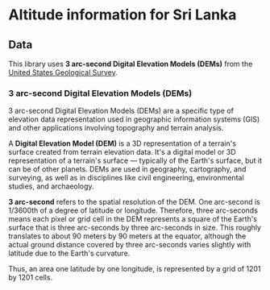 # Altitude information for Sri Lanka

## Data

This library uses **3 arc-second Digital Elevation Models (DEMs)** from the [United States Geological Survey](https://www.usgs.gov/programs/national-geospatial-program/topographic-maps).

### 3 arc-second Digital Elevation Models (DEMs)

3 arc-second Digital Elevation Models (DEMs) are a specific type of elevation data representation used in geographic information systems (GIS) and other applications involving topography and terrain analysis. 

A **Digital Elevation Model (DEM)** is a 3D representation of a terrain's surface created from terrain elevation data. It's a digital model or 3D representation of a terrain's surface — typically of the Earth's surface, but it can be of other planets. DEMs are used in geography, cartography, and surveying, as well as in disciplines like civil engineering, environmental studies, and archaeology.

**3 arc-second** refers to the spatial resolution of the DEM. One arc-second is 1/3600th of a degree of latitude or longitude. Therefore, three arc-seconds means each pixel or grid cell in the DEM represents a square of the Earth's surface that is three arc-seconds by three arc-seconds in size. This roughly translates to about 90 meters by 90 meters at the equator, although the actual ground distance covered by three arc-seconds varies slightly with latitude due to the Earth's curvature.

Thus, an area one latitude by one longitude, is represented by a grid of 1201 by 1201 cells.
